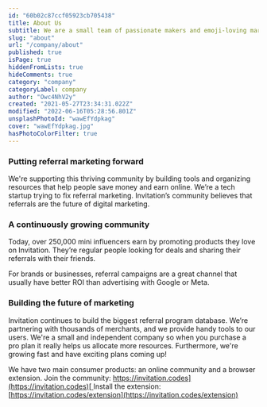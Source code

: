 ```yaml
---
id: "60b02c87ccf05923cb705438"
title: About Us
subtitle: We are a small team of passionate makers and emoji-loving marketers.
slug: "about"
url: "/company/about"
published: true
isPage: true
hiddenFromLists: true
hideComments: true
category: "company"
categoryLabel: company
author: "Owc4NhV2y"
created: "2021-05-27T23:34:31.022Z"
modified: "2022-06-16T05:28:56.801Z"
unsplashPhotoId: "wawEfYdpkag"
cover: "wawEfYdpkag.jpg"
hasPhotoColorFilter: true
---
```

### Putting referral marketing forward

We're supporting this thriving community by building tools and organizing resources that help people save money and earn online. We’re a tech startup trying to fix referral marketing. Invitation’s community believes that referrals are the future of digital marketing.

### A continuously growing community

Today, over 250,000 mini influencers earn by promoting products they love on Invitation. They’re regular people looking for deals and sharing their referrals with their friends.

For brands or businesses, referral campaigns are a great channel that usually have better ROI than advertising with Google or Meta.

### Building the future of marketing

Invitation continues to build the biggest referral program database. We’re partnering with thousands of merchants, and we provide handy tools to our users. We're a small and independent company so when you purchase a pro plan it really helps us allocate more resources. Furthermore, we're growing fast and have exciting plans coming up!

We have two main consumer products: an online community and a browser extension. 
Join the community: [https://invitation.codes](https://invitation.codes)[ ](https://invitation.codes/people?source=about_page-------------------------------------)
Install the extension: [https://invitation.codes/extension](https://invitation.codes/extension)